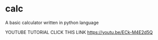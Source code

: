 # calc
A basic calculator written in python language

YOUTUBE TUTORIAL CLICK THIS LINK
https://youtu.be/ECk-M4E2d5Q
